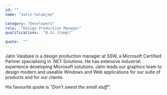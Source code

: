 ```yaml
---
id: ""
name: "Jatin Valabjee"

category: "Developers"
role:  "Design Production Manager"
qualifications:  "B.Sc.(Comp)"

quote:  ""
---
```


Jatin Valabjee is a design production manager at SSW, a Microsoft Certified Partner specialising in .NET Solutions. He has extensive industrial experience developing Microsoft solutions. Jatin leads our graphics team to design modern and useable Windows and Web applications for our suite of products and for our clients.

His favourite quote is *"Don't sweat the small stuff".*